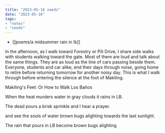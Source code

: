```yaml
---
title: "2023-05-16 seeds"
date: "2023-05-16"
tags:
- "notes"
- "seeds"
---
```


- [[poems/a midsummer rain in lb]]

In the afternoon, as I walk toward Forestry or Pili Drive, I share side walks with students walking toward the gate. Most of them are loud and talk about the same things. They are as loud as the line of cars passing beside them. Everyone, students and car alike, end their days through noise, going home to retire before returning tomorrow for another noisy day. This is what I walk through before entering the silence at the foot of Makiling.

Makiling's Feet: Or How to Walk Los Baños

When the heat
murders water
in gray clouds
it rains in LB.

The dead pours
a brisk sprinkle
and I hear a prayer.

and see the souls
of water
brown bugs
alighting towards
the last sunlight.

The rain that pours in LB become brown bugs alighting